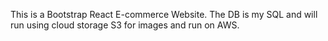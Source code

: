 This is a Bootstrap React E-commerce Website. The DB is my SQL and will run using cloud storage S3 for images and run on AWS.
